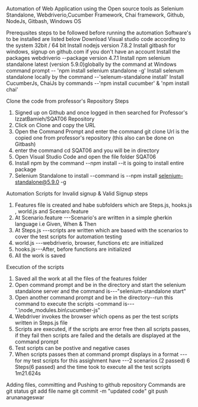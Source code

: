 Automation of Web Application using the Open source tools as Selenium Standalone, Webdriverio,Cucumber Framework, Chai framework, Github, NodeJs, Gitbash, Windows OS

Prerequsites steps to be followed before running the automation
Software's to be installed are listed below
Download Visual studio code according to the system 32bit / 64 bit
Install nodejs version 7.8.2 
Install gitbash for windows, signup on github.com if you don't have an account
Install the packages webdriverio --package version 4.7.1
Install npm selenium standalone latest (version 5.9.0)globally by the command at Windows command prompt -- 'npm install selenium standalone -g'
Install selenum standalone locally by the command --'selenum-standalone install'
Install CucumberJs, ChaiJs by commands --'npm install cucumber' & 'npm install chai'

Clone the code from professor's Repository
Steps
1. Signed up on Github and once logged in then searched for Professor's IzzatBamieh/SQAT06 Repository
2. Click on Clone and copy the URL 
3. Open the Command Prompt and enter the command git clone <url> Url is the copied one from professor's repository  (this also can be done on Gitbash)
4. enter the command cd SQAT06 and you will be in directory
5. Open Visual Studio Code and open the file folder SQAT06 
6. Install npm by the command --npm install --it is going to install entire package 
7. Selenium Standalone to install --command is --npm install selenium-standalone@5.9.0 -g


Automation Scripts for Invalid signup & Valid Signup steps
1. Features file is created and habe subfolders which are Steps.js, hooks.js , world.js and Scenaro.feature
2. At Scenario.feature ---Scenario's are written in a simple gherkin language i.e Given, When & Then
3. At Steps.js ---scripts are written which are based with the scenarios to cover the test scripts for automation testing
4. world.js ---webdriverio, browser, functions etc are initialized 
5. hooks.js---After, before functions are initialized 
6. All the work is saved

Execution of the scripts
1. Saved all the work at all the files of the features folder
2. Open command prompt and be in the directory and start the selenium standalone server and the command is---"selenium-standalone start"
3. Open another command prompt and be in the directory--run this command to execute the scripts -command is---".\node_modules\.bin\cucumber-js"
4. Webdriver invokes the browser which opens as per the test scripts written in Steps.js file 
5. Scripts are executed, if the scripts are error free then all scripts passes, if they fail then scripts are failed and the details are displayed at the command prompt
6. Test scripts can be postive and negative cases 
7. When scripts passes then at command prompt displays in a format ---for my test scripts for this assighment have ---2 scenarios (2 passed) 6 Steps(6 passed) and the time took to execute all the test scripts 1m21.624s


Adding files, committing and Pushing to github repository
Commands are 
git status
git add file name
git commit -m "updated code"
git push arunanageswar 



